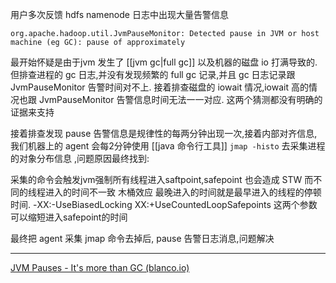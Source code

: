 用户多次反馈 hdfs namenode 日志中出现大量告警信息

`org.apache.hadoop.util.JvmPauseMonitor: Detected pause in JVM or host machine (eg GC): pause of approximately`

最开始怀疑是由于jvm 发生了 [[jvm gc|full gc]] 以及机器的磁盘 io 打满导致的.但排查进程的 gc 日志,并没有发现频繁的 full gc 记录,并且 gc 日志记录跟 JvmPauseMonitor 告警时间对不上.
接着排查磁盘的 iowait 情况,iowait 高的情况也跟 JvmPauseMonitor 告警信息时间无法一一对应.
这两个猜测都没有明确的证据来支持


接着排查发现 pause 告警信息是规律性的每两分钟出现一次,接着内部对齐信息,我们机器上的 agent 会每2分钟使用 [[java 命令行工具]]  `jmap -histo` 去采集进程的对象分布信息 ,问题原因最终找到:

采集的命令会触发jvm强制所有线程进入saftpoint,safepoint 也会造成 STW  而不同的线程进入的时间不一致  木桶效应  最晚进入的时间就是最早进入的线程的停顿时间.  -XX:-UseBiasedLocking   XX:+UseCountedLoopSafepoints  这两个参数可以缩短进入safepoint的时间

最终把 agent 采集 jmap 命令去掉后, pause 告警日志消息,问题解决


---
[JVM Pauses - It's more than GC (blanco.io)](https://blanco.io/blog/jvm-safepoint-pauses/)









